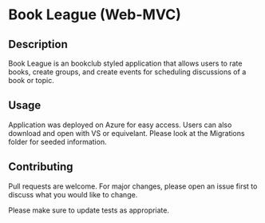 # Book League (Web-MVC)

## Description

Book League is an bookclub styled application that allows users to rate books, create groups, and create events for scheduling discussions of a book or topic.

## Usage

Application was deployed on Azure for easy access. Users can also download and open with VS or equivelant. Please look at the Migrations folder for seeded information.

## Contributing
Pull requests are welcome. For major changes, please open an issue first to discuss what you would like to change.

Please make sure to update tests as appropriate.
